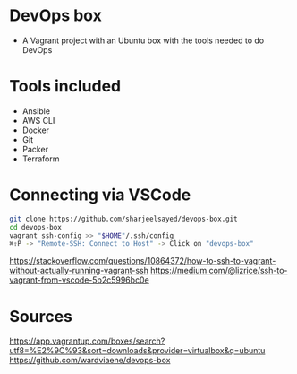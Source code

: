 # DevOps box
* A Vagrant project with an Ubuntu box with the tools needed to do DevOps

# Tools included
* Ansible
* AWS CLI
* Docker
* Git
* Packer
* Terraform

# Connecting via VSCode

```bash
git clone https://github.com/sharjeelsayed/devops-box.git
cd devops-box
vagrant ssh-config >> "$HOME"/.ssh/config
⌘⇧P -> "Remote-SSH: Connect to Host" -> Click on "devops-box"
```

https://stackoverflow.com/questions/10864372/how-to-ssh-to-vagrant-without-actually-running-vagrant-ssh
https://medium.com/@lizrice/ssh-to-vagrant-from-vscode-5b2c5996bc0e

# Sources
https://app.vagrantup.com/boxes/search?utf8=%E2%9C%93&sort=downloads&provider=virtualbox&q=ubuntu
https://github.com/wardviaene/devops-box
